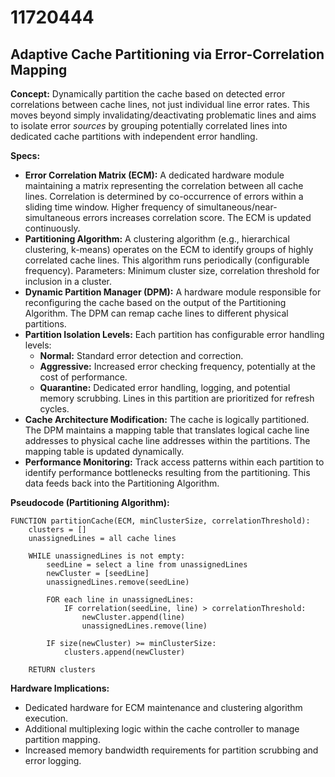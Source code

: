# 11720444

## Adaptive Cache Partitioning via Error-Correlation Mapping

**Concept:** Dynamically partition the cache based on detected error correlations between cache lines, not just individual line error rates. This moves beyond simply invalidating/deactivating problematic lines and aims to isolate error *sources* by grouping potentially correlated lines into dedicated cache partitions with independent error handling.

**Specs:**

*   **Error Correlation Matrix (ECM):** A dedicated hardware module maintaining a matrix representing the correlation between all cache lines. Correlation is determined by co-occurrence of errors within a sliding time window.  Higher frequency of simultaneous/near-simultaneous errors increases correlation score. The ECM is updated continuously.
*   **Partitioning Algorithm:** A clustering algorithm (e.g., hierarchical clustering, k-means) operates on the ECM to identify groups of highly correlated cache lines.  This algorithm runs periodically (configurable frequency).  Parameters:  Minimum cluster size, correlation threshold for inclusion in a cluster.
*   **Dynamic Partition Manager (DPM):** A hardware module responsible for reconfiguring the cache based on the output of the Partitioning Algorithm. The DPM can remap cache lines to different physical partitions.
*   **Partition Isolation Levels:** Each partition has configurable error handling levels:
    *   **Normal:** Standard error detection and correction.
    *   **Aggressive:** Increased error checking frequency, potentially at the cost of performance.
    *   **Quarantine:**  Dedicated error handling, logging, and potential memory scrubbing.  Lines in this partition are prioritized for refresh cycles.
*   **Cache Architecture Modification:**  The cache is logically partitioned.  The DPM maintains a mapping table that translates logical cache line addresses to physical cache line addresses within the partitions. The mapping table is updated dynamically.
*   **Performance Monitoring:** Track access patterns within each partition to identify performance bottlenecks resulting from the partitioning. This data feeds back into the Partitioning Algorithm.

**Pseudocode (Partitioning Algorithm):**

```
FUNCTION partitionCache(ECM, minClusterSize, correlationThreshold):
    clusters = []
    unassignedLines = all cache lines

    WHILE unassignedLines is not empty:
        seedLine = select a line from unassignedLines
        newCluster = [seedLine]
        unassignedLines.remove(seedLine)

        FOR each line in unassignedLines:
            IF correlation(seedLine, line) > correlationThreshold:
                newCluster.append(line)
                unassignedLines.remove(line)

        IF size(newCluster) >= minClusterSize:
            clusters.append(newCluster)

    RETURN clusters
```

**Hardware Implications:**

*   Dedicated hardware for ECM maintenance and clustering algorithm execution.
*   Additional multiplexing logic within the cache controller to manage partition mapping.
*   Increased memory bandwidth requirements for partition scrubbing and error logging.